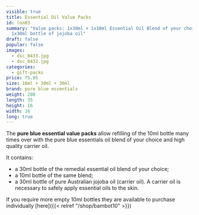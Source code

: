 ```yaml
---
visible: true
title: Essential Oil Value Packs
id: lon03
summary: "Value packs: 1x30ml + 1x10ml Essential Oil Blend of your choice +
  1x30ml bottle of jojoba oil"
draft: false
popular: false
images:
  - dsc_0433.jpg
  - dsc_0432.jpg
categories:
  - gift-packs
price: 75.95
size: 10ml + 30ml + 30ml
brand: pure blue essentials
weight: 280
length: 35
height: 16
width: 16
long: true
---
```

The **pure blue essential value packs** allow refilling of the 10ml bottle many times over with the pure blue essentials oil blend of your choice and high quality carrier oil.

It contains:

* a 30ml bottle of the remedial essential oil blend of your choice;
* a 10ml bottle of the same blend;
* a 30ml bottle of pure Australian jojoba oil (carrier oil). A carrier oil is necessary to safely apply essential oils to the skin.

If you require more empty 10ml bottles they are available to purchase individually \[here]({{< relref "/shop/bambot10" >}})